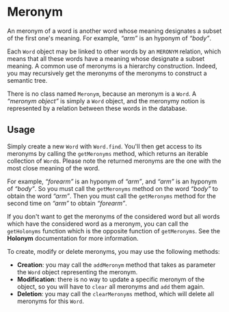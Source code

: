 Meronym
=======

An meronym of a word is another word whose meaning designates a subset of the first one's meaning. For example, _“arm”_ is an hyponym of _“body”_.

Each `Word` object may be linked to other words by an `MERONYM` relation, which means that all these words have a meaning whose designate a subset meaning. A common use of meronyms is a hierarchy construction. Indeed, you may recursively get the meronyms of the meronyms to construct a semantic tree.

There is no class named `Meronym`, because an meronym is a `Word`. A _“meronym object”_ is simply a `Word` object, and the meronymy notion is represented by a relation between these words in the database.

Usage
-----

Simply create a new `Word` with `Word.find`.
You'll then get access to its meronyms by calling the `getMeronyms` method, which returns an iterable collection of `Word`s.
Please note the returned meronyms are the one with the most close meaning of the word.

For example, _“forearm”_ is an hyponym of _“arm”_, and _“arm”_ is an hyponym of _“body”_.
So you must call the `getMeronyms` method on the word _“body”_ to obtain the word _“arm”_.
Then you must call the `getMeronyms` method for the second time on _“arm”_ to obtain _“forearm”_.

If you don't want to get the meronyms of the considered word but all words which have the considered word as a meronym, you can call the `getHolonyms` function which is the opposite function of `getMeronyms`. See the **Holonym** documentation for more information.

To create, modify or delete meronyms, you may use the following methods:

* **Creation**: you may call the `addMeronym` method that takes as parameter the `Word` object representing the meronym.
* **Modification**: there is no way to update a specific meronym of the object, so you will have to `clear` all meronyms and `add` them again.
* **Deletion**: you may call the `clearMeronyms` method, which will delete all meronyms for this `Word`.

